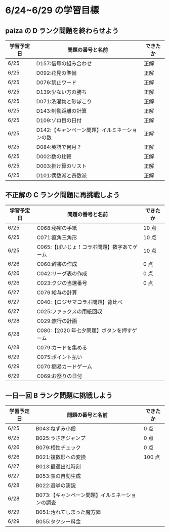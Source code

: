 # 6/24~6/29 の学習目標

## paiza の D ランク問題を終わらせよう

| 学習予定日 | 問題の番号と名前                              | できたか |
| ---------- | --------------------------------------------- | -------- |
| 6/25       | D157:信号の組み合わせ                         | 正解     |
| 6/25       | D092:花見の準備                               | 正解     |
| 6/25       | D076:禁止ワード                               | 正解     |
| 6/25       | D139:少ない方の勝ち                           | 正解     |
| 6/25       | D071:洗濯物と砂ぼこり                         | 正解     |
| 6/25       | D143:制動距離の計算                           | 正解     |
| 6/25       | D109:ゾロ目の日付                             | 正解     |
| 6/25       | D142:【キャンペーン問題】イルミネーションの数 | 正解     |
| 6/25       | D084:英語で何月？                             | 正解     |
| 6/25       | D002:数の比較                                 | 正解     |
| 6/25       | D003:掛け算のリスト                           | 正解     |
| 6/25       | D101:偶数派と奇数派                           | 正解     |

## 不正解の C ランク問題に再挑戦しよう

| 学習予定日 | 問題の番号と名前                            | できたか |
| ---------- | ------------------------------------------- | -------- |
| 6/25       | C068:秘密の手紙                             | 10 点    |
| 6/25       | C071:直角三角形                             | 10 点    |
| 6/25       | C065:【ぱいじょ！コラボ問題】数字あてゲーム | 10 点    |
| 6/26       | C060:辞書の作成                             | 0 点     |
| 6/26       | C042:リーグ表の作成                         | 0 点     |
| 6/26       | C023:クジの当選番号                         | 0 点     |
| 6/27       | C076:給与の計算                             |          |
| 6/27       | C040:【ロジサマコラボ問題】背比べ           |          |
| 6/27       | C025:ファックスの用紙回収                   |          |
| 6/28       | C029:旅行の計画                             |          |
| 6/28       | C080:【2020 年七夕問題】ボタンを押すゲーム  |          |
| 6/28       | C079:カードを集める                         |          |
| 6/29       | C075:ポイント払い                           |          |
| 6/29       | C070:簡易カードゲーム                       |          |
| 6/29       | C069:お祭りの日付                           |          |

## 一日一回 B ランク問題に挑戦しよう

| 学習予定日 | 問題の番号と名前                                | できたか |
| ---------- | ----------------------------------------------- | -------- |
| 6/25       | B043:ねずみ小僧                                 | 0 点     |
| 6/25       | B025:うさぎジャンプ                             | 0 点     |
| 6/26       | B079:相性チェック                               | 0 点     |
| 6/26       | B021:複数形への変換                             | 100 点   |
| 6/27       | B013:最遅出社時刻                               |          |
| 6/27       | B053:表の自動生成                               |          |
| 6/28       | B022:選挙の演説                                 |          |
| 6/28       | B073:【キャンペーン問題】イルミネーションの調査 |          |
| 6/29       | B051:汚れてしまった魔方陣                       |          |
| 6/29       | B055:タクシー料金                               |          |
